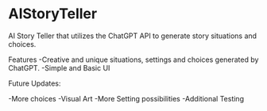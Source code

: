 # AIStoryTeller

AI Story Teller that utilizes the ChatGPT API to generate story situations and choices.

Features
-Creative and unique situations, settings and choices generated by ChatGPT.
-Simple and Basic UI


Future Updates:

-More choices
-Visual Art
-More Setting possibilities
-Additional Testing
